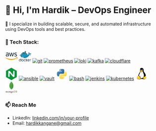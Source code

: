 # 👋 Hi, I'm Hardik – DevOps Engineer

🔧 I specialize in building scalable, secure, and automated infrastructure using DevOps tools and best practices.

<h3 align="left">🧰 Tech Stack:</h3>
<p align="left">
  <!-- Row 1 -->
  <a href="https://aws.amazon.com" target="_blank"><img src="https://raw.githubusercontent.com/devicons/devicon/master/icons/amazonwebservices/amazonwebservices-original-wordmark.svg" alt="aws" width="40" height="40"/></a>
  <a href="https://www.docker.com/" target="_blank"><img src="https://raw.githubusercontent.com/devicons/devicon/master/icons/docker/docker-original-wordmark.svg" alt="docker" width="40" height="40"/></a>
  <a href="https://git-scm.com/" target="_blank"><img src="https://www.vectorlogo.zone/logos/git-scm/git-scm-icon.svg" alt="git" width="40" height="40"/></a>
  <a href="https://prometheus.io" target="_blank"><img src="https://www.vectorlogo.zone/logos/prometheusio/prometheusio-icon.svg" alt="prometheus" width="40" height="40"/></a>
  <a href="https://grafana.com/oss/loki/" target="_blank"><img src="https://www.vectorlogo.zone/logos/grafana-loki/grafana-loki-icon.svg" alt="loki" width="40" height="40"/></a>
  <a href="https://kafka.apache.org/" target="_blank"><img src="https://www.vectorlogo.zone/logos/apache_kafka/apache_kafka-icon.svg" alt="kafka" width="40" height="40"/></a>
  <a href="https://www.cloudflare.com/" target="_blank"><img src="https://www.vectorlogo.zone/logos/cloudflare/cloudflare-icon.svg" alt="cloudflare" width="40" height="40"/></a>
</p>

<p align="left">
  <!-- Row 2 -->
  <a href="https://nginx.org/" target="_blank"><img src="https://raw.githubusercontent.com/devicons/devicon/master/icons/nginx/nginx-original.svg" alt="nginx" width="40" height="40"/></a>
  <a href="https://www.ansible.com/" target="_blank"><img src="https://www.vectorlogo.zone/logos/ansible/ansible-icon.svg" alt="ansible" width="40" height="40"/></a>
  <a href="https://www.vaultproject.io/" target="_blank"><img src="https://www.vectorlogo.zone/logos/hashicorp_vault/hashicorp_vault-icon.svg" alt="vault" width="40" height="40"/></a>
  <a href="https://www.python.org/" target="_blank"><img src="https://raw.githubusercontent.com/devicons/devicon/master/icons/python/python-original.svg" alt="python" width="40" height="40"/></a>
  <a href="https://www.gnu.org/software/bash/" target="_blank"><img src="https://www.vectorlogo.zone/logos/gnu_bash/gnu_bash-icon.svg" alt="bash" width="40" height="40"/></a>
  <a href="https://www.jenkins.io" target="_blank"><img src="https://www.vectorlogo.zone/logos/jenkins/jenkins-icon.svg" alt="jenkins" width="40" height="40"/></a>
  <a href="https://kubernetes.io" target="_blank"><img src="https://www.vectorlogo.zone/logos/kubernetes/kubernetes-icon.svg" alt="kubernetes" width="40" height="40"/></a>
  <a href="https://www.linux.org/" target="_blank"><img src="https://raw.githubusercontent.com/devicons/devicon/master/icons/linux/linux-original.svg" alt="linux" width="40" height="40"/></a>
  <a href="https://www.mongodb.com/" target="_blank"><img src="https://raw.githubusercontent.com/devicons/devicon/master/icons/mongodb/mongodb-original-wordmark.svg" alt="mongodb" width="40" height="40"/></a>
</p>


### 📫 Reach Me
- LinkedIn: [linkedin.com/in/your-profile](#)
- Email: hardikkangane@gmail.com
